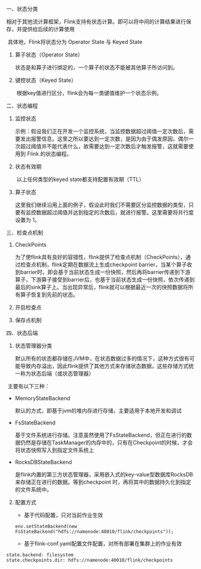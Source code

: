 一、状态分类

​	相对于其他流计算框架，Flink支持有状态计算。即可以将中间的计算结果进行保存，并提供给后续的计算使用

​	具体地，Flink将状态分为 Operator State 与 Keyed State

1. 算子状态（Operator State）

   ​	状态是和算子进行绑定的，一个算子的状态不能被其他算子所访问到。

2. 键控状态（Keyed State）

   ​	根据key值进行区分，flink会为每一类键值维护一个状态示例。

二、状态编程

1. 监控状态

   ​	示例：假设我们正在开发一个监控系统，当监控数据超过阈值一定次数后，需要发出报警信息。这里之所以要达到一定次数，是因为由于偶发原因，偶尔一次超过阈值并不能代表什么，故需要达到一定次数后才触发报警，这就需要使用到 Flink 的状态编程。

2. 状态有效期

   ​	以上任何类型的keyed state都支持配置有效期（TTL）

3. 算子状态

   ​	这里我们继续沿用上面的例子，假设此时我们不需要区分监控数据的类型，只要有监控数据超过阈值并达到指定的次数后，就进行报警。这里需要将并行度设置为 1。

三、检查点机制

1. CheckPoints

   ​	为了使flink具有良好的容错性，flink提供了检查点机制（CheckPoints），通过检查点机制，flink定期在数据流上生成checkpoint barrier，当某个算子收到barrier时，即会基于当前状态生成一份快照，然后再将barrier传递到下游算子，下游算子接受到barrier后，也基于当前状态生成一份快照，依次传递到最后的sink算子上。当出现异常后，flink就可以根据最近一次的快照数据将所有算子恢复到先前的状态。

2. 开启检查点

3. 保存点机制

四、状态后端

1. 状态管理器分类

   ​	默认所有的状态都存储在JVM中，在状态数据过多的情况下，这种方式很有可能导致内存溢出，因此flink提供了其他方式来存储状态数据，这些存储方式统一称为状态后端（或状态管理器）

​	主要有以下三种：

* MemoryStateBackend

  ​	默认的方式，即基于jvm的堆内存进行存储，主要适用于本地开发和调试

* FsStateBackend

  ​	基于文件系统进行存储。注意虽然使用了FsStateBackend，但正在进行的数据仍然是存储在TaskManager的内存中的，只有在Checkpoint的时候，才会将状态快照写入到指定文件系统上

* RocksDBStateBackend 

  ​	是flink内置的第三方状态管理器，采用嵌入式的key-value型数据库RocksDB来存储正在进行的数据。等到checkpoint 时，再将其中的数据持久化到指定的文件系统中。

2. 配置方式

   * 基于代码配置，只对当前作业生效

   ~~~
   env.setStateBackend(new FsStateBackend("hdfs://namenode:40010/flink/checkpoints"));
   ~~~

   * 基于flink-conf.yaml配置文件配置，对所有部署在集群上的作业有效

~~~
state.backend: filesystem
state.checkpoints.dir: hdfs://namenode:40010/flink/checkpoints
~~~

​			